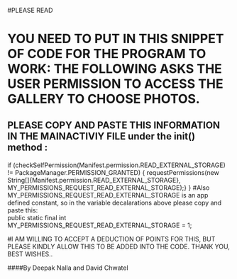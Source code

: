 #PLEASE READ
# YOU NEED TO PUT IN THIS SNIPPET OF CODE FOR THE PROGRAM TO WORK: THE FOLLOWING ASKS THE USER PERMISSION TO ACCESS THE GALLERY TO CHOOSE PHOTOS.
## PLEASE COPY AND PASTE THIS INFORMATION IN THE MAINACTIVIY FILE under the init() method  :
####
if (checkSelfPermission(Manifest.permission.READ_EXTERNAL_STORAGE)
                != PackageManager.PERMISSION_GRANTED) {
            requestPermissions(new String[]{Manifest.permission.READ_EXTERNAL_STORAGE},
                    MY_PERMISSIONS_REQUEST_READ_EXTERNAL_STORAGE);}
	}
#Also MY_PERMISSIONS_REQUEST_READ_EXTERNAL_STORAGE is an app defined constant, so in the variable decalarations above please copy and paste this:	
public static final int MY_PERMISSIONS_REQUEST_READ_EXTERNAL_STORAGE = 1;

#I AM WILLING TO ACCEPT A DEDUCTION OF POINTS FOR THIS, BUT PLEASE KINDLY ALLOW THIS TO BE ADDED INTO THE CODE. THANK YOU, BEST WISHES..

####By Deepak Nalla and David Chwatel


